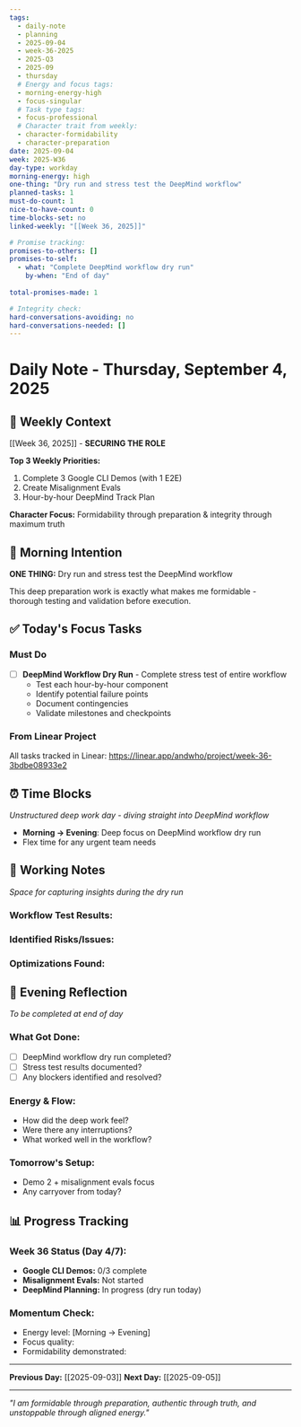```yaml
---
tags:
  - daily-note
  - planning
  - 2025-09-04
  - week-36-2025
  - 2025-Q3
  - 2025-09
  - thursday
  # Energy and focus tags:
  - morning-energy-high
  - focus-singular
  # Task type tags:
  - focus-professional
  # Character trait from weekly:
  - character-formidability
  - character-preparation
date: 2025-09-04
week: 2025-W36
day-type: workday
morning-energy: high
one-thing: "Dry run and stress test the DeepMind workflow"
planned-tasks: 1
must-do-count: 1
nice-to-have-count: 0
time-blocks-set: no
linked-weekly: "[[Week 36, 2025]]"

# Promise tracking:
promises-to-others: []
promises-to-self:
  - what: "Complete DeepMind workflow dry run"
    by-when: "End of day"
    
total-promises-made: 1

# Integrity check:
hard-conversations-avoiding: no
hard-conversations-needed: []
---
```


# Daily Note - Thursday, September 4, 2025

## 🔗 Weekly Context
[[Week 36, 2025]] - **SECURING THE ROLE**

**Top 3 Weekly Priorities:**
1. Complete 3 Google CLI Demos (with 1 E2E)
2. Create Misalignment Evals
3. Hour-by-hour DeepMind Track Plan

**Character Focus:** Formidability through preparation & integrity through maximum truth

## 🎯 Morning Intention
**ONE THING:** Dry run and stress test the DeepMind workflow

This deep preparation work is exactly what makes me formidable - thorough testing and validation before execution.

## ✅ Today's Focus Tasks

### Must Do
- [ ] **DeepMind Workflow Dry Run** - Complete stress test of entire workflow
  - Test each hour-by-hour component
  - Identify potential failure points
  - Document contingencies
  - Validate milestones and checkpoints

### From Linear Project
All tasks tracked in Linear: https://linear.app/andwho/project/week-36-3bdbe08933e2

## ⏰ Time Blocks
*Unstructured deep work day - diving straight into DeepMind workflow*

- **Morning → Evening**: Deep focus on DeepMind workflow dry run
- Flex time for any urgent team needs

## 📝 Working Notes
*Space for capturing insights during the dry run*

### Workflow Test Results:


### Identified Risks/Issues:


### Optimizations Found:


## 🌅 Evening Reflection
*To be completed at end of day*

### What Got Done:
- [ ] DeepMind workflow dry run completed?
- [ ] Stress test results documented?
- [ ] Any blockers identified and resolved?

### Energy & Flow:
- How did the deep work feel?
- Were there any interruptions?
- What worked well in the workflow?

### Tomorrow's Setup:
- Demo 2 + misalignment evals focus
- Any carryover from today?

## 📊 Progress Tracking

### Week 36 Status (Day 4/7):
- **Google CLI Demos:** 0/3 complete
- **Misalignment Evals:** Not started
- **DeepMind Planning:** In progress (dry run today)

### Momentum Check:
- Energy level: [Morning → Evening]
- Focus quality: 
- Formidability demonstrated: 

---

**Previous Day:** [[2025-09-03]]
**Next Day:** [[2025-09-05]]

---

*"I am formidable through preparation, authentic through truth, and unstoppable through aligned energy."*